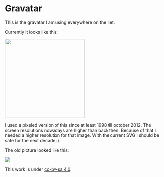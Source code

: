 # Gravatar

This is the gravatar I am using everywhere on the net.

Currently it looks like this:

<img src="https://raw.github.com/bitboxer/gravatar/master/gravatar_borderless.png" width="256" height="256"/>

I used a pixeled version of this since at least 1998 till october 2012.
The screen resolutions nowadays are higher than back then. Because of
that I needed a higher resolution for that image. With the current SVG
I should be safe for the next decade :) .

The old picture looked like this:

<img src="https://raw.github.com/bitboxer/gravatar/master/old_avatar.png"/> 

This work is under [cc-by-sa 4.0](http://creativecommons.org/licenses/by-sa/4.0/).
